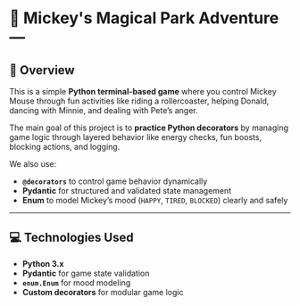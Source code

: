 # 🏰 Mickey's Magical Park Adventure — 
## 🧩 Overview

This is a simple **Python terminal-based game** where you control Mickey Mouse through fun activities like riding a rollercoaster, helping Donald, dancing with Minnie, and dealing with Pete’s anger.

The main goal of this project is to **practice Python decorators** by managing game logic through layered behavior like energy checks, fun boosts, blocking actions, and logging.

We also use:

- **`@decorators`** to control game behavior dynamically  
- **Pydantic** for structured and validated state management  
- **Enum** to model Mickey’s mood (`HAPPY`, `TIRED`, `BLOCKED`) clearly and safely

---

## 💻 Technologies Used

- **Python 3.x**
- **Pydantic** for game state validation
- **`enum.Enum`** for mood modeling
- **Custom decorators** for modular game logic

